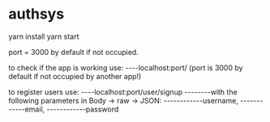 # authsys

yarn install
yarn start

port = 3000 by default if not occupied.

to check if the app is working use:
----localhost:port/ (port is 3000 by default if not occupied by another app!)

to register users use:
----localhost:port/user/signup
--------with the following parameters in Body -> raw -> JSON:
------------username,
------------email,
------------password